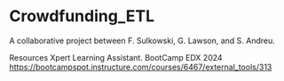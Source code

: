 # Crowdfunding_ETL
A collaborative project between F. Sulkowski, G. Lawson, and S. Andreu. 

Resources
Xpert Learning Assistant. BootCamp EDX 2024 https://bootcampspot.instructure.com/courses/6467/external_tools/313

